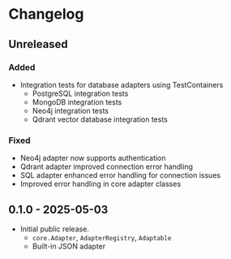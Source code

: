 # Changelog

## Unreleased

### Added

- Integration tests for database adapters using TestContainers
  - PostgreSQL integration tests
  - MongoDB integration tests
  - Neo4j integration tests
  - Qdrant vector database integration tests

### Fixed

- Neo4j adapter now supports authentication
- Qdrant adapter improved connection error handling
- SQL adapter enhanced error handling for connection issues
- Improved error handling in core adapter classes

## 0.1.0 - 2025-05-03

- Initial public release.
  - `core.Adapter`, `AdapterRegistry`, `Adaptable`
  - Built-in JSON adapter
